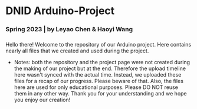 # DNID Arduino-Project 
### Spring 2023 | by Leyao Chen & Haoyi Wang
###
Hello there! 
Welcome to the repository of our Arduino project. Here contains nearly all files that we created and used during the project.

- Notes: both the repository and the project page were not created during the making of our project but at the end. Therefore the upload timeline here wasn't synced with the actual time. Instead, we uploaded these files for a recap of our progress. Please beware of that. Also, the files here are used for only educational purposes. Please DO NOT reuse them in any other way. Thank you for your understanding and we hope you enjoy our creation!
